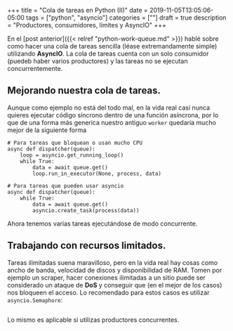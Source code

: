 +++
title = "Cola de tareas en Python (II)"
date = 2019-11-05T13:05:06-05:00
tags = ["python", "asyncio"]
categories = [""]
draft = true
description = "Productores, consumidores, límites y AsyncIO"
+++

En el [post anterior]({{< relref "python-work-queue.md" >}}) hablé
sobre como hacer una cola de tareas sencilla (léase extremandamente
simple) utilizando **AsyncIO**. La cola de tareas cuenta con un solo
consumidor (puedeb haber varios productores) y las tareas no se
ejecutan concurrentemente.

## Mejorando nuestra cola de tareas.

Aunque como ejemplo no está del todo mal, en la vida real casi nunca
quieres ejecutar código síncrono dentro de una función asíncrona, por
lo que de una forma más generica nuestro antiguo `worker` quedaría
mucho mejor de la siguiente forma

```python3
# Para tareas que bloquean o usan mucho CPU
async def dispatcher(queue):
	loop = asyncio.get_running_loop()
	while True:
		data = await queue.get()
		loop.run_in_executor(None, process, data)

# Para tareas que pueden usar asyncio
async def dispatcher(queue):
	while True:
		data = await queue.get()
		asyncio.create_task(process(data))
```

Ahora tenemos varias tareas ejecutándose de modo concurrente.

## Trabajando con recursos limitados.

Tareas ilimitadas suena maravilloso, pero en la vida real hay cosas
como ancho de banda, velocidad de discos y disponibilidad de RAM.
Tomen por ejemplo un scraper, hacer conexiones ilimitadas a un sitio
puede ser considerado un ataque de **DoS** y conseguir que (en el
mejor de los casos) nos bloqueen el acceso. Lo recomendado para estos
casos es utilizar `asyncio.Semaphore`:

```python3

```

Lo mismo es aplicable si utilizas productores concurrentes.
